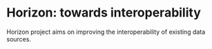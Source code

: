 # Horizon: towards interoperability
Horizon project aims on improving the interoperability of existing data sources.
